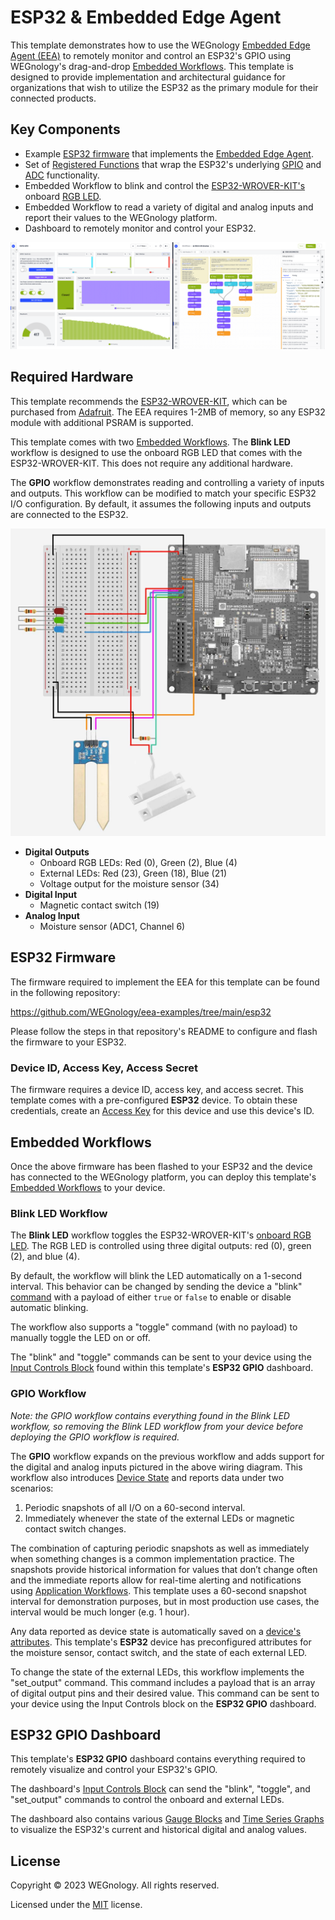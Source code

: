 # ESP32 & Embedded Edge Agent
This template demonstrates how to use the WEGnology [Embedded Edge Agent (EEA)](https://docs.app.wnology.io/edge-compute/embedded-edge-agent/overview/) to remotely monitor and control an ESP32's GPIO using WEGnology's drag-and-drop [Embedded Workflows](https://docs.app.wnology.io/workflows/embedded-workflows/). This template is designed to provide implementation and architectural guidance for organizations that wish to utilize the ESP32 as the primary module for their connected products.


## Key Components
* Example [ESP32 firmware](https://github.com/WEGnology/eea-examples/tree/main/esp32) that implements the [Embedded Edge Agent](https://docs.app.wnology.io/edge-compute/embedded-edge-agent/overview/).
* Set of [Registered Functions](https://docs.app.wnology.io/edge-compute/embedded-edge-agent/agent-api/#registered-function-api) that wrap the ESP32's underlying [GPIO](https://docs.espressif.com/projects/esp-idf/en/latest/esp32/api-reference/peripherals/gpio.html) and [ADC](https://docs.espressif.com/projects/esp-idf/en/latest/esp32/api-reference/peripherals/adc.html) functionality.
* Embedded Workflow to blink and control the [ESP32-WROVER-KIT's](https://docs.espressif.com/projects/esp-idf/en/latest/esp32/hw-reference/esp32/get-started-wrover-kit.html) onboard [RGB LED](https://docs.espressif.com/projects/esp-idf/en/latest/esp32/hw-reference/esp32/get-started-wrover-kit.html#rgb-led).
* Embedded Workflow to read a variety of digital and analog inputs and report their values to the WEGnology platform.
* Dashboard to remotely monitor and control your ESP32.

![ESP32 WEGnology Dashboard and Workflow](./esp32-gpio-dashboard-workflow.png)

## Required Hardware
This template recommends the [ESP32-WROVER-KIT](https://docs.espressif.com/projects/esp-idf/en/latest/esp32/hw-reference/esp32/get-started-wrover-kit.html), which can be purchased from [Adafruit](https://www.adafruit.com/product/3384). The EEA requires 1-2MB of memory, so any ESP32 module with additional PSRAM is supported.

This template comes with two [Embedded Workflows](https://docs.app.wnology.io/workflows/embedded-workflows/). The **Blink LED** workflow is designed to use the onboard RGB LED that comes with the ESP32-WROVER-KIT. This does not require any additional hardware.

The **GPIO** workflow demonstrates reading and controlling a variety of inputs and outputs. This workflow can be modified to match your specific ESP32 I/O configuration. By default, it assumes the following inputs and outputs are connected to the ESP32.

![ESP32 and EEA Template Wiring Diagram](./wiring-diagram.jpg)

* **Digital Outputs**
  * Onboard RGB LEDs: Red (0), Green (2), Blue (4)
  * External LEDs: Red (23), Green (18), Blue (21)
  * Voltage output for the moisture sensor (34)
* **Digital Input**
  * Magnetic contact switch (19)
* **Analog Input**
  * Moisture sensor (ADC1, Channel 6)

## ESP32 Firmware
The firmware required to implement the EEA for this template can be found in the following repository:

https://github.com/WEGnology/eea-examples/tree/main/esp32

Please follow the steps in that repository's README to configure and flash the firmware to your ESP32.

### Device ID, Access Key, Access Secret

The firmware requires a device ID, access key, and access secret. This template comes with a pre-configured **ESP32** device. To obtain these credentials, create an [Access Key](https://docs.app.wnology.io/applications/access-keys/) for this device and use this device's ID.

## Embedded Workflows
Once the above firmware has been flashed to your ESP32 and the device has connected to the WEGnology platform, you can deploy this template's [Embedded Workflows](https://docs.app.wnology.io/workflows/embedded-workflows/) to your device.

### Blink LED Workflow
The **Blink LED** workflow toggles the ESP32-WROVER-KIT's [onboard RGB LED](https://docs.espressif.com/projects/esp-idf/en/latest/esp32/hw-reference/esp32/get-started-wrover-kit.html#rgb-led). The RGB LED is controlled using three digital outputs: red (0), green (2), and blue (4).

By default, the workflow will blink the LED automatically on a 1-second interval. This behavior can be changed by sending the device a "blink" [command](https://docs.app.wnology.io/devices/commands/) with a payload of either `true` or `false` to enable or disable automatic blinking.

The workflow also supports a "toggle" command (with no payload) to manually toggle the LED on or off.

The "blink" and "toggle" commands can be sent to your device using the [Input Controls Block](https://docs.app.wnology.io/dashboards/input-controls/) found within this template's **ESP32 GPIO** dashboard.

### GPIO Workflow

*Note: the GPIO workflow contains everything found in the Blink LED workflow, so removing the Blink LED workflow from your device before deploying the GPIO workflow is required.*

The **GPIO** workflow expands on the previous workflow and adds support for the digital and analog inputs pictured in the above wiring diagram. This workflow also introduces [Device State](https://docs.app.wnology.io/devices/state/) and reports data under two scenarios:

1. Periodic snapshots of all I/O on a 60-second interval.
1. Immediately whenever the state of the external LEDs or magnetic contact switch changes.

The combination of capturing periodic snapshots as well as immediately when something changes is a common implementation practice. The snapshots provide historical information for values that don’t change often and the immediate reports allow for real-time alerting and notifications using [Application Workflows](https://docs.app.wnology.io/workflows/application-workflows/). This template uses a 60-second snapshot interval for demonstration purposes, but in most production use cases, the interval would be much longer (e.g. 1 hour).

Any data reported as device state is automatically saved on a [device's attributes](https://docs.app.wnology.io/devices/attributes/). This template's **ESP32** device has preconfigured attributes for the moisture sensor, contact switch, and the state of each external LED.

To change the state of the external LEDs, this workflow implements the "set_output" command. This command includes a payload that is an array of digital output pins and their desired value. This command can be sent to your device using the Input Controls block on the **ESP32 GPIO** dashboard.

## ESP32 GPIO Dashboard
This template's **ESP32 GPIO** dashboard contains everything required to remotely visualize and control your ESP32's GPIO.

The dashboard's [Input Controls Block](https://docs.app.wnology.io/dashboards/input-controls/) can send the "blink", "toggle", and "set_output" commands to control the onboard and external LEDs.

The dashboard also contains various [Gauge Blocks](https://docs.app.wnology.io/dashboards/gauge/) and [Time Series Graphs](https://docs.app.wnology.io/dashboards/time-series-graph/) to visualize the ESP32's current and historical digital and analog values.

## License

Copyright &copy; 2023 WEGnology. All rights reserved.

Licensed under the [MIT](https://github.com/WEGnology/wegnology-templates/blob/master/LICENSE.txt) license.

